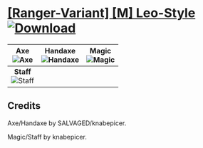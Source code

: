 # [\[Ranger-Variant\] \[M\] Leo-Style](https://git.io/JES9F) [![Download](https://img.shields.io/badge/Download--red?style=social&logo=github)](https://git.io/JES9b)

| <b>Axe</b><br/><img alt="Axe" src="https://git.io/JES95"/> | <b>Handaxe</b><br/><img alt="Handaxe" src="https://git.io/JES99"/> | <b>Magic</b><br/><img alt="Magic" src="https://git.io/JES97"/> |
| :---: | :---: | :---: |
| <b>Staff</b><br/><img alt="Staff" src="https://git.io/JES9S"/> |

## Credits

Axe/Handaxe by SALVAGED/knabepicer.

Magic/Staff by knabepicer.


